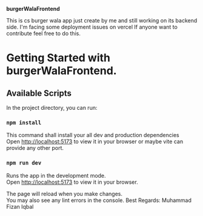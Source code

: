 **burgerWalaFrontend**                 

This is cs burger wala app just create by me and still working on its backend side.
I'm facing some deployment issues on vercel If anyone want to contribute feel free to do this.

# Getting Started with burgerWalaFrontend.

## Available Scripts

In the project directory, you can run:

### `npm install`

This command shall install your all dev and production dependencies\
Open [http://localhost:5173](http://localhost:5173) to view it in your browser or maybe vite can provide any other port.

### `npm run dev`

Runs the app in the development mode.\
Open [http://localhost:5173](http://localhost:5173) to view it in your browser.

The page will reload when you make changes.\
You may also see any lint errors in the console.
Best Regards: Muhammad Fizan Iqbal
